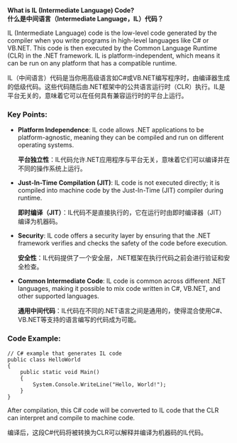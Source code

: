 **What is IL (Intermediate Language) Code?**  
**什么是中间语言（Intermediate Language，IL）代码？**

IL (Intermediate Language) code is the low-level code generated by the compiler when you write programs in high-level languages like C# or VB.NET. This code is then executed by the Common Language Runtime (CLR) in the .NET framework. IL is platform-independent, which means it can be run on any platform that has a compatible runtime.

IL（中间语言）代码是当你用高级语言如C#或VB.NET编写程序时，由编译器生成的低级代码。这些代码随后由.NET框架中的公共语言运行时（CLR）执行。IL是平台无关的，意味着它可以在任何具有兼容运行时的平台上运行。

### Key Points:
- **Platform Independence**: IL code allows .NET applications to be platform-agnostic, meaning they can be compiled and run on different operating systems.
  
  **平台独立性**：IL代码允许.NET应用程序与平台无关，意味着它们可以编译并在不同的操作系统上运行。

- **Just-In-Time Compilation (JIT)**: IL code is not executed directly; it is compiled into machine code by the Just-In-Time (JIT) compiler during runtime.
  
  **即时编译（JIT）**：IL代码不是直接执行的，它在运行时由即时编译器（JIT）编译为机器码。

- **Security**: IL code offers a security layer by ensuring that the .NET framework verifies and checks the safety of the code before execution.
  
  **安全性**：IL代码提供了一个安全层，.NET框架在执行代码之前会进行验证和安全检查。

- **Common Intermediate Code**: IL code is common across different .NET languages, making it possible to mix code written in C#, VB.NET, and other supported languages.
  
  **通用中间代码**：IL代码在不同的.NET语言之间是通用的，使得混合使用C#、VB.NET等支持的语言编写的代码成为可能。

### Code Example:
```
// C# example that generates IL code
public class HelloWorld
{
    public static void Main()
    {
        System.Console.WriteLine("Hello, World!");
    }
}
```

After compilation, this C# code will be converted to IL code that the CLR can interpret and compile to machine code.

编译后，这段C#代码将被转换为CLR可以解释并编译为机器码的IL代码。
